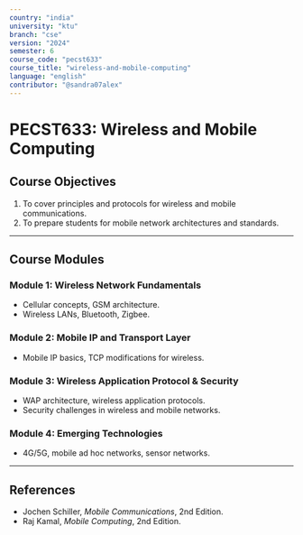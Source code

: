 ```yaml
---
country: "india"
university: "ktu"
branch: "cse"
version: "2024"
semester: 6
course_code: "pecst633"
course_title: "wireless-and-mobile-computing"
language: "english"
contributor: "@sandra07alex"
---
```


# PECST633: Wireless and Mobile Computing

## Course Objectives
1. To cover principles and protocols for wireless and mobile communications.
2. To prepare students for mobile network architectures and standards.

---

## Course Modules

### Module 1: Wireless Network Fundamentals
- Cellular concepts, GSM architecture.
- Wireless LANs, Bluetooth, Zigbee.

### Module 2: Mobile IP and Transport Layer
- Mobile IP basics, TCP modifications for wireless.

### Module 3: Wireless Application Protocol & Security
- WAP architecture, wireless application protocols.
- Security challenges in wireless and mobile networks.

### Module 4: Emerging Technologies
- 4G/5G, mobile ad hoc networks, sensor networks.

---

## References
- Jochen Schiller, *Mobile Communications*, 2nd Edition.
- Raj Kamal, *Mobile Computing*, 2nd Edition.
